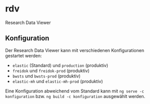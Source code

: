 # rdv
Research Data Viewer

## Konfiguration

Der Research Data Viewer kann mit verschiedenen Konfigurationen gestartet werden:

* `elastic` (Standard) und `production` (produktiv)
* `freidok` und `freidok-prod` (produktiv)
* `bwsts` und `bwsts-prod` (produktiv)
* `elastic-mh` und `elastic-mh-prod` (produktiv)

Eine Konfiguration abweichend vom Standard kann mit `ng serve -c konfiguration` bzw.
`ng build -c konfiguration` ausgewählt werden.
